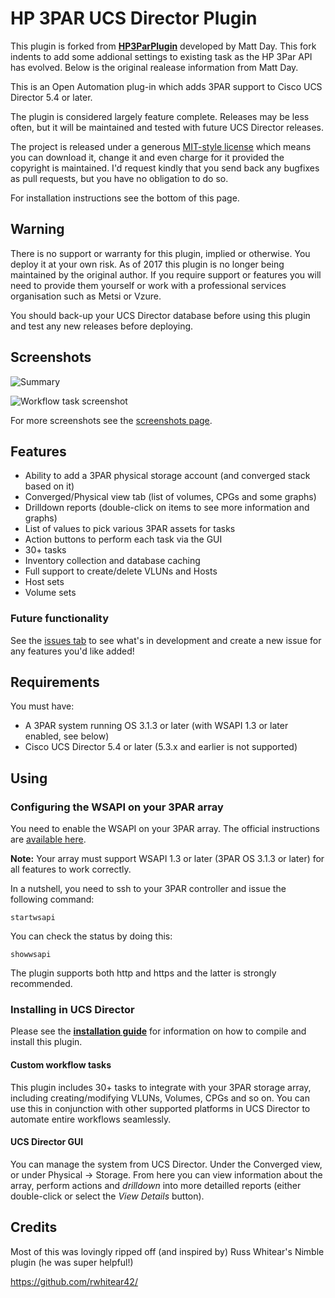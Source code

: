 # HP 3PAR UCS Director Plugin
This plugin is forked from **[HP3ParPlugin](https://github.com/CiscoUKIDCDev/HP3ParPlugin)** developed by Matt Day. This fork indents to add some addional settings to existing task as the HP 3Par API has evolved. Below is the original realease information from Matt Day.



This is an Open Automation plug-in which adds 3PAR support to Cisco UCS Director 5.4 or later.

The plugin is considered largely feature complete. Releases may be less often, but it will be maintained and tested with future UCS Director releases.

The project is released under a generous [MIT-style license](https://github.com/CiscoUKIDCDev/HP3ParPlugin/blob/master/LICENSE) which means you can download it, change it and even charge for it provided the copyright is maintained. I'd request kindly that you send back any bugfixes as pull requests, but you have no obligation to do so.

For installation instructions see the bottom of this page.

## Warning
There is no support or warranty for this plugin, implied or otherwise. You deploy it at your own risk. As of 2017 this plugin is no longer being maintained by the original author. If you require support or features you will need to provide them yourself or work with a professional services organisation such as Metsi or Vzure.

You should back-up your UCS Director database before using this plugin and test any new releases before deploying.

## Screenshots
![Summary](screenshots/summary.png)

![Workflow task screenshot](screenshots/tasks.png)

For more screenshots see the [screenshots page](screenshots.md).

## Features
* Ability to add a 3PAR physical storage account (and converged stack based on it)
* Converged/Physical view tab (list of volumes, CPGs and some graphs)
* Drilldown reports (double-click on items to see more information and graphs)
* List of values to pick various 3PAR assets for tasks
* Action buttons to perform each task via the GUI
* 30+ tasks
* Inventory collection and database caching
* Full support to create/delete VLUNs and Hosts
* Host sets
* Volume sets

### Future functionality
See the [issues tab](https://github.com/CiscoUKIDCDev/HP3ParPlugin/issues) to see what's in development and create a new issue for any features you'd like added!

## Requirements
You must have:
* A 3PAR system running OS 3.1.3 or later (with WSAPI 1.3 or later enabled, see below)
* Cisco UCS Director 5.4 or later (5.3.x and earlier is not supported)

## Using
### Configuring the WSAPI on your 3PAR array
You need to enable the WSAPI on your 3PAR array. The official instructions are [available here](http://h20564.www2.hpe.com/hpsc/doc/public/display?docId=c03606339).

**Note:** Your array must support WSAPI 1.3 or later (3PAR OS 3.1.3 or later) for all features to work correctly.

In a nutshell, you need to ssh to your 3PAR controller and issue the following command:
```
startwsapi
```
You can check the status by doing this:
```
showwsapi
```
The plugin supports both http and https and the latter is strongly recommended.

### Installing in UCS Director
Please see the **[installation guide](INSTALL.md)** for information on how to compile and install this plugin.

#### Custom workflow tasks
This plugin includes 30+ tasks to integrate with your 3PAR storage array, including creating/modifying VLUNs, Volumes, CPGs and so on. You can use this in conjunction with other supported platforms in UCS Director to automate entire workflows seamlessly.

#### UCS Director GUI
You can manage the system from UCS Director. Under the Converged view, or under Physical -> Storage. From here you can view information about the array, perform actions and *drilldown* into more detailled reports (either double-click or select the *View Details* button).

## Credits
Most of this was lovingly ripped off (and inspired by) Russ Whitear's Nimble plugin (he was super helpful!)

https://github.com/rwhitear42/
